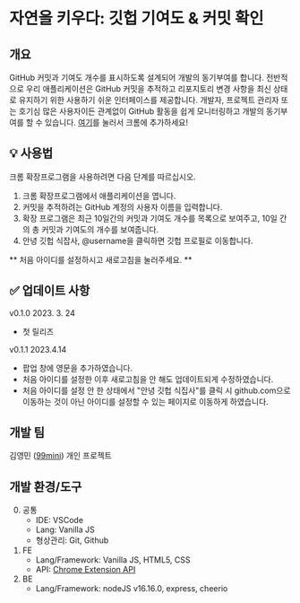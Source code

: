 # 자연을 키우다: 깃헙 기여도 & 커밋 확인

## 개요

GitHub 커밋과 기여도 개수를 표시하도록 설계되어 개발의 동기부여를 합니다. 전반적으로 우리 애플리케이션은 GitHub 커밋을 추적하고 리포지토리 변경 사항을 최신 상태로 유지하기 위한 사용하기 쉬운 인터페이스를 제공합니다. 개발자, 프로젝트 관리자 또는 호기심 많은 사용자이든 관계없이 GitHub 활동을 쉽게 모니터링하고 개발의 동기부여를 할 수 있습니다.
[여기](https://chrome.google.com/webstore/detail/%EC%9E%90%EC%97%B0%EC%9D%84-%ED%82%A4%EC%9A%B0%EB%8B%A4-%EA%B9%83%ED%97%99-%EA%B8%B0%EC%97%AC%EB%8F%84-%EC%BB%A4%EB%B0%8B-%ED%99%95%EC%9D%B8/bcgnmmmgdnlgbadndlmdglmeadgdogeb?hl=ko)를 눌러서 크롬에 추가하세요!

## 💡 사용법

크롬 확장프로그램을 사용하려면 다음 단계를 따르십시오.

1. 크롬 확장프로그램에서 애플리케이션을 엽니다.
2. 커밋을 추적하려는 GitHub 계정의 사용자 이름을 입력합니다.
3. 확장 프로그램은 최근 10일간의 커밋과 기여도 개수를 목록으로 보여주고, 10일 간의 총 커밋과 기여도의 개수를 보여줍니다.
4. 안녕 깃헙 식잡사, @username을 클릭하면 깃헙 프로필로 이동합니다.

** 처음 아이디를 설정하시고 새로고침을 눌러주세요. **

## ✅ 업데이트 사항

v0.1.0 2023. 3. 24

- 첫 릴리즈

v0.1.1 2023.4.14

- 팝업 창에 영문을 추가하였습니다.
- 처음 아이디를 설정한 이후 새로고침을 안 해도 업데이트되게 수정하였습니다.
- 처음 아이디를 설정 안 한 상태에서 "안녕 깃헙 식집사"를 클릭 시 github.com으로 이동하는 것이 아닌 아이디를 설정할 수 있는 페이지로 이동하게 하였습니다.

## 개발 팀

김영민 ([99mini](https://github.com/99mini)) 개인 프로젝트

## 개발 환경/도구

0. 공통
   - IDE: VSCode
   - Lang: Vanilla JS
   - 형상관리: Git, Github
1. FE
   - Lang/Framework: Vanilla JS, HTML5, CSS
   - API: [Chrome Extension API](https://developer.chrome.com/docs/extensions/)
2. BE
   - Lang/Framework: nodeJS v16.16.0, express, cheerio
